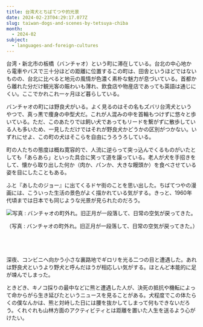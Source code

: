 ```yaml
---
title: 台湾犬とちばてつや的光景
date: 2024-02-23T04:29:17.077Z
slug: taiwan-dogs-and-scenes-by-tetsuya-chiba
month:
  - 2024-02
subject:
  - languages-and-foreign-cultures
---
```

台湾・新北市の板橋（バンチャオ）という町に滞在している。台北の中心地から電車やバスで三十分ほどの距離に位置するこの町は、田舎というほどではないものの、台北に比べると地元の風情が色濃く素朴な魅力が息づいている。首都から離れた分だけ観光客の賑わいも薄れ、飲食店や物産店であっても英語は通じにくい。ここでかれこれ一ヶ月ほど暮らしている。

バンチャオの町には野良犬がいる。よく見るのはその名もズバリ台湾犬というやつで、真っ黒で痩身の中型犬だ。これが人混みの中を首輪もつけずに悠々と歩いている。ただ、このあたりでは飼い犬であってもリードを繋がずに散歩している人も多いため、一見しただけではそれが野良犬かどうかの区別がつかない。いずれにせよ、この町の犬はそこらを自由にうろうろしている。

町の人たちの態度は概ね寛容的で、人流に逆らって突っ込んでくるものがいたとしても「あらあら」といった具合に笑って道を譲っている。老人が犬を手招きをして、懐から取り出した何か（肉か、パンか、大きな饅頭か）を食べさせている姿を目にしたこともある。

ふと『あしたのジョー』に出てくるドヤ街のことを思い出した。ちばてつやの漫画には、こういった生活の景色がよく描かれている気がする。きっと、1960年代頃までは日本でも同じような光景が見られたのだろう。

![写真 : バンチャオの町外れ。旧正月が一段落して、日常の空気が戻ってきた。](/images/diary/taiwan-dogs-and-scenes-by-tetsuya-chiba/2345.webp "写真 : バンチャオの町外れ。旧正月が一段落して、日常の空気が戻ってきた。")

（写真 : バンチャオの町外れ。旧正月が一段落して、日常の空気が戻ってきた。）

###### ﻿

深夜、コンビニへ向かう小さな裏路地でギロリを光る二つの目と遭遇した。あれは野良犬というより野犬と呼んだほうが相応しい気がする。ほとんど本能的に足が竦んでしまった。

ときどき、キノコ採りの最中などに熊と遭遇した人が、決死の抵抗や機転によって命からがら生き延びたというニュースを見ることがある。犬程度でこの体たらくの僕なんかは、熊と対峙した日には腰を抜かしてしまって何もできないだろう。くれぐれも山林方面のアクティビティとは距離を置いた人生を送るよう心がけたい。